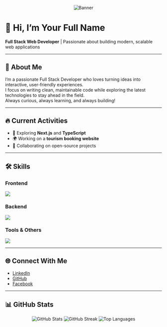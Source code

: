 
<p align="center">
  <img src="https://media.istockphoto.com/id/1979289147/photo/data-analysis-science-and-big-data-with-ai-technology-analyst-or-scientist-uses-a-computer.jpg?s=612x612&w=0&k=20&c=vmC-jVG6PNPRQtgtBp2y1caApEGYjt-fDrm0VzRgvK8=" alt="Banner" />
</p>

# 👋 Hi, I’m **Your Full Name**
**Full Stack Web Developer** | Passionate about building modern, scalable web applications

---

## 📖 About Me
I’m a passionate Full Stack Developer who loves turning ideas into interactive, user-friendly experiences.  
I focus on writing clean, maintainable code while exploring the latest technologies to stay ahead in the field.  
Always curious, always learning, and always building!

---

## 🔥 Current Activities
- 🚀 Exploring **Next.js** and **TypeScript**
- 🌍 Working on a **tourism booking website**
- 🤝 Collaborating on open-source projects

---

## 🛠 Skills
### **Frontend**
<p>
  <img src="https://skillicons.dev/icons?i=html,css,js,ts,react,nextjs,tailwind" />
</p>

### **Backend**
<p>
  <img src="https://skillicons.dev/icons?i=nodejs,express,mongodb,firebase" />
</p>

### **Tools & Others**
<p>
  <img src="https://skillicons.dev/icons?i=git,github,vscode,postman,docker" />
</p>

---

## 🌐 Connect With Me
- [LinkedIn](https://www.linkedin.com/in/md-tasfik-hasan-936a6a295/)
- [GitHub](https://github.com/tasfiktanim)
- [Facebook](https://www.facebook.com/TaskfiqTanim/)

---

## 📊 GitHub Stats
<p align="center">
  <img src="https://github-readme-stats.vercel.app/api?username=yourusername&show_icons=true&theme=radical" alt="GitHub Stats" />
  <img src="https://github-readme-streak-stats.herokuapp.com/?user=yourusername&theme=radical" alt="GitHub Streak" />
  <img src="https://github-readme-stats.vercel.app/api/top-langs/?username=yourusername&layout=compact&theme=radical" alt="Top Languages" />
</p>
